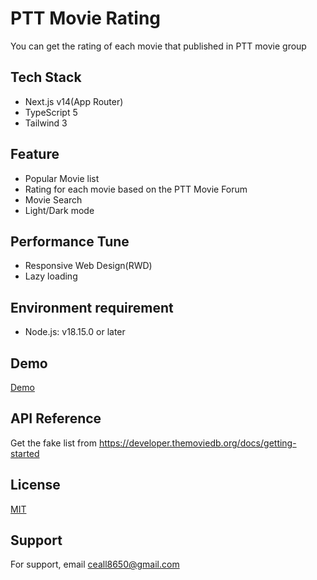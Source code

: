 # PTT Movie Rating
You can get the rating of each movie that published in PTT movie group

## Tech Stack
- Next.js v14(App Router)
- TypeScript 5
- Tailwind 3

## Feature
- Popular Movie list
- Rating for each movie based on the PTT Movie Forum
- Movie Search
- Light/Dark mode

## Performance Tune
- Responsive Web Design(RWD)
- Lazy loading

## Environment requirement
- Node.js: v18.15.0 or later

## Demo
[Demo](https://ptt-movie-rating.vercel.app//)

## API Reference

Get the fake list from https://developer.themoviedb.org/docs/getting-started
## License

[MIT](https://choosealicense.com/licenses/mit/)


## Support
For support, email ceall8650@gmail.com
